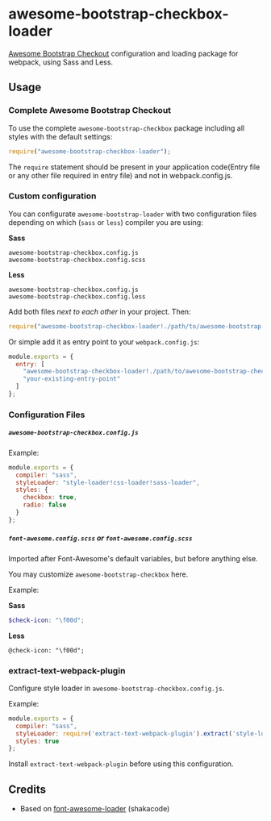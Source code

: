 awesome-bootstrap-checkbox-loader
=================================
[Awesome Bootstrap Checkout](https://github.com/flatlogic/awesome-bootstrap-checkbox) configuration and loading package for webpack, using Sass and Less.

Usage
-----

### Complete Awesome Bootstrap Checkout

To use the complete `awesome-bootstrap-checkbox` package including all styles with the default settings:

``` javascript
require("awesome-bootstrap-checkbox-loader");
```

The `require` statement should be present in your application code(Entry file or any other file required in entry file) and not in webpack.config.js.

### Custom configuration

You can configurate `awesome-bootstrap-loader` with two configuration files depending on which (`sass` or `less`) compiler you are using:

**Sass**
```
awesome-bootstrap-checkbox.config.js
awesome-bootstrap-checkbox.config.scss
```

**Less**
```
awesome-bootstrap-checkbox.config.js
awesome-bootstrap-checkbox.config.less
```

Add both files *next to each other* in your project. Then:

``` javascript
require("awesome-bootstrap-checkbox-loader!./path/to/awesome-bootstrap-checkbox.config.js");
```

Or simple add it as entry point to your `webpack.config.js`:

``` javascript
module.exports = {
  entry: [
    "awesome-bootstrap-checkbox-loader!./path/to/awesome-bootstrap-checkbox.config.js",
    "your-existing-entry-point"
  ]
};
```

### Configuration Files

##### `awesome-bootstrap-checkbox.config.js`

Example:

``` javascript
module.exports = {
  compiler: "sass",
  styleLoader: "style-loader!css-loader!sass-loader",
  styles: {
    checkbox: true,
    radio: false
  }
};
```

##### `font-awesome.config.scss` or `font-awesome.config.scss`

Imported after Font-Awesome's default variables, but before anything else.

You may customize `awesome-bootstrap-checkbox` here.

Example:

**Sass**
```scss
$check-icon: "\f00d";
```
**Less**
```less
@check-icon: "\f00d";
```


### extract-text-webpack-plugin

Configure style loader in `awesome-bootstrap-checkbox.config.js`.

Example:

``` javascript
module.exports = {
  compiler: "sass",
  styleLoader: require('extract-text-webpack-plugin').extract('style-loader', 'css-loader!sass-loader'),
  styles: true
};
```

Install `extract-text-webpack-plugin` before using this configuration.


## Credits

- Based on [font-awesome-loader](https://github.com/shakacode/font-awesome-loader) (shakacode)
